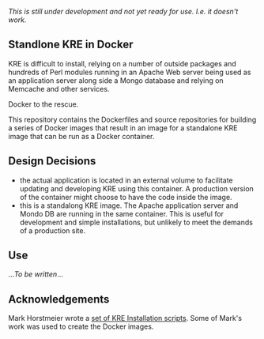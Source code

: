 
*This is still under development and not yet ready for use. I.e. it doesn't work.*

## Standlone KRE in Docker

KRE is difficult to install, relying on a number of outside packages and hundreds of Perl modules running in an Apache Web server being used as an application server along side a Mongo database and relying on Memcache and other services. 

Docker to the rescue.

This repository contains the Dockerfiles and source repositories for building a series of Docker images that result in an image for a standalone KRE image that can be run as a Docker container.

## Design Decisions

- the actual application is located in an external volume to facilitate updating and developing KRE using this container. A production version of the container might choose to have the code inside the image.
- this is a standalong KRE image. The Apache application server and Mondo DB are running in the same container. This is useful for development and simple installations, but unlikely to meet the demands of a production site. 

## Use

...*To be written*...

## Acknowledgements

Mark Horstmeier wrote a [set of KRE Installation scripts](https://github.com/solargroovy/krl_install). Some of Mark's work was used to create the Docker images. 
